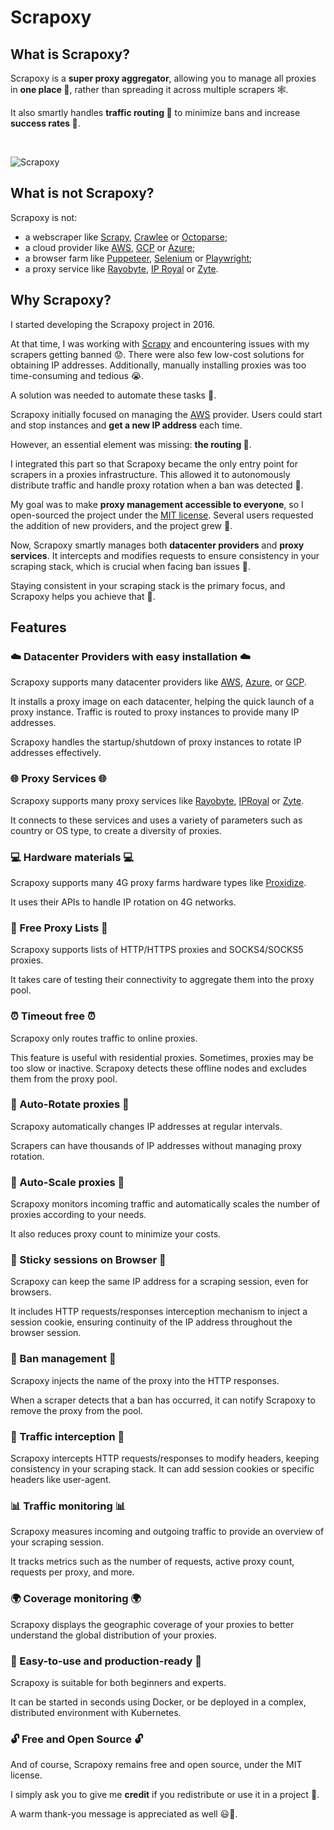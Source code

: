 # Scrapoxy

## What is Scrapoxy?

Scrapoxy is a **super proxy aggregator**, allowing you to manage all proxies in **one place 🎯**,
rather than spreading it across multiple scrapers 🕸️.

It also smartly handles **traffic routing 🔀** to minimize bans and increase **success rates 🚀**.

<br/>

![Scrapoxy](/assets/images/scrapoxy.gif)


## What is not Scrapoxy?

Scrapoxy is not:
- a webscraper like [Scrapy](https://scrapy.org), [Crawlee](https://crawlee.dev) or [Octoparse](https://www.octoparse.com);
- a cloud provider like [AWS](https://aws.amazon.com), [GCP](https://cloud.google.com) or [Azure](https://azure.microsoft.com);
- a browser farm like [Puppeteer](https://pptr.dev), [Selenium](https://www.selenium.dev) or [Playwright](https://playwright.dev);
- a proxy service like [Rayobyte](https://www.rayobyte.com), [IP Royal](https://iproyal.com/?r=432273) or [Zyte](https://www.zyte.com).


## Why Scrapoxy?

I started developing the Scrapoxy project in 2016. 

At that time, I was working with [Scrapy](https://scrapy.org) and encountering issues with my scrapers getting banned 😟. 
There were also few low-cost solutions for obtaining IP addresses. 
Additionally, manually installing proxies was too time-consuming and tedious 😭. 

A solution was needed to automate these tasks 🤖. 

Scrapoxy initially focused on managing the [AWS](https://aws.amazon.com) provider. 
Users could start and stop instances and **get a new IP address** each time. 

However, an essential element was missing: **the routing 🔀**. 

I integrated this part so that Scrapoxy became the only entry point for scrapers in a proxies infrastructure.
This allowed it to autonomously distribute traffic and handle proxy rotation 
when a ban was detected 🚨.

My goal was to make **proxy management accessible to everyone**, 
so I open-sourced the project under the [MIT license](licence). 
Several users requested the addition of new providers, 
and the project grew 🌱. 

Now, Scrapoxy smartly manages both **datacenter providers** and **proxy services**. 
It intercepts and modifies requests to ensure consistency in your scraping stack,
which is crucial when facing ban issues 🚨. 

Staying consistent in your scraping stack is the primary focus, 
and Scrapoxy helps you achieve that 🎯.


## Features

### ☁️ Datacenter Providers with easy installation ☁️

Scrapoxy supports many datacenter providers like [AWS](https://aws.amazon.com), [Azure](https://azure.com), or [GCP](https://cloud.google.com).

It installs a proxy image on each datacenter, helping the quick launch of a proxy instance. 
Traffic is routed to proxy instances to provide many IP addresses. 

Scrapoxy handles the startup/shutdown of proxy instances to rotate IP addresses effectively.


### 🌐 Proxy Services 🌐

Scrapoxy supports many proxy services like [Rayobyte](https://rayobyte.com), [IPRoyal](https://iproyal.com/?r=432273) or [Zyte](https://www.zyte.com).

It connects to these services and uses a variety of parameters such as country or OS type,
to create a diversity of proxies.


### 💻 Hardware materials 💻

Scrapoxy supports many 4G proxy farms hardware types like [Proxidize](https://proxidize.com).

It uses their APIs to handle IP rotation on 4G networks.


### 📜 Free Proxy Lists 📜

Scrapoxy supports lists of HTTP/HTTPS proxies and SOCKS4/SOCKS5 proxies. 

It takes care of testing their connectivity to aggregate them into the proxy pool.


### ⏰ Timeout free ⏰

Scrapoxy only routes traffic to online proxies. 

This feature is useful with residential proxies. 
Sometimes, proxies may be too slow or inactive. 
Scrapoxy detects these offline nodes and excludes them from the proxy pool.


### 🔄 Auto-Rotate proxies 🔄

Scrapoxy automatically changes IP addresses at regular intervals. 

Scrapers can have thousands of IP addresses without managing proxy rotation.


### 🏃 Auto-Scale proxies 🏃

Scrapoxy monitors incoming traffic 
and automatically scales the number of proxies according to your needs.

It also reduces proxy count to minimize your costs.


### 🍪 Sticky sessions on Browser 🍪

Scrapoxy can keep the same IP address for a scraping session, even for browsers. 

It includes HTTP requests/responses interception mechanism to inject a session cookie,
ensuring continuity of the IP address throughout the browser session.


### 🚨 Ban management 🚨

Scrapoxy injects the name of the proxy into the HTTP responses. 

When a scraper detects that a ban has occurred, it can notify Scrapoxy to remove the proxy from the pool.


### 📡 Traffic interception 📡

Scrapoxy intercepts HTTP requests/responses to modify headers, 
keeping consistency in your scraping stack.
It can add session cookies or specific headers like user-agent.


###  📊 Traffic monitoring 📊

Scrapoxy measures incoming and outgoing traffic to provide an overview of your scraping session. 

It tracks metrics such as the number of requests, active proxy count, requests per proxy, and more.


### 🌍 Coverage monitoring 🌍

Scrapoxy displays the geographic coverage of your proxies to better understand the global distribution of your proxies.


### 🚀 Easy-to-use and production-ready 🚀

Scrapoxy is suitable for both beginners and experts. 

It can be started in seconds using Docker, or be deployed in a complex, distributed environment with Kubernetes.


### 🔓 Free and Open Source 🔓

And of course, Scrapoxy remains free and open source, under the MIT license. 

I simply ask you to give me **credit** if you redistribute or use it in a project 🙌. 

A warm thank-you message is appreciated as well 😃🙏.

